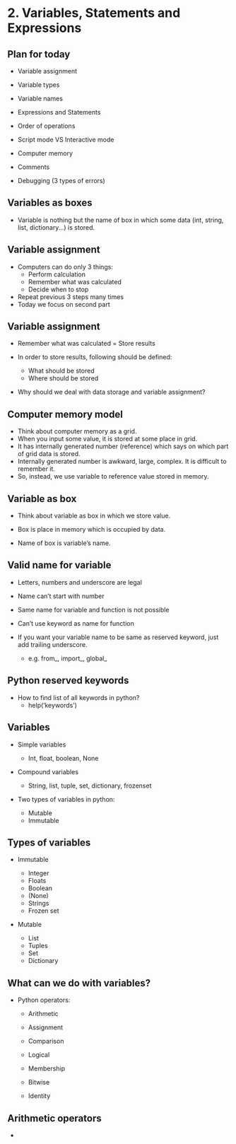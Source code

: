 
# 2. Variables, Statements and Expressions

## Plan for today

  - Variable assignment
  - Variable types
  - Variable names
  - Expressions and Statements
  - Order of operations

  - Script mode VS Interactive mode
  - Computer memory
  - Comments
  - Debugging (3 types of errors)


## Variables as boxes

  - Variable is nothing but the name of box in which some data (int, string, list, dictionary...) is stored.
  
  

## Variable assignment

  - Computers can do only 3 things:
    - Perform calculation
    - Remember what was calculated
    - Decide when to stop
  - Repeat previous 3 steps many times
  - Today we focus on second part


## Variable assignment

  - Remember what was calculated = Store results
  - In order to store results, following should be defined:
    - What should be stored
    - Where should be stored

  - Why should we deal with data storage and variable assignment?

## Computer memory model

  - Think about computer memory as a grid. 
  - When you input some value, it is stored at some place in grid.
  - It has internally generated number (reference) which says on which part of grid data is stored.
  - Internally generated number is awkward, large, complex. It is difficult to remember it.
  - So, instead, we use variable to reference value stored in memory.


## Variable as box

  - Think about variable as box in which we store value.

  - Box is place in memory which is occupied by data.

  - Name of box is variable’s name.


## Valid name for variable

  - Letters, numbers and underscore are legal

  - Name can’t start with number

  - Same name for variable and function is not possible


  - Can’t use keyword as name for function

  - If you want your variable name to be same as reserved keyword, just add trailing underscore.
    - e.g. from_, import_, global_

## Python reserved keywords

  - How to find list of all keywords in python?
    - help(‘keywords’)

## Variables

  - Simple variables
    - Int, float, boolean, None

  - Compound variables
    - String, list, tuple, set, dictionary, frozenset



  - Two types of variables in python:
    - Mutable
    - Immutable

## Types of variables

  - Immutable
    - Integer
    - Floats
    - Boolean
    - (None)
    - Strings
    - Frozen set
    
  - Mutable
    - List
    - Tuples
    - Set
    - Dictionary
    
 
## What can we do with variables?


  - Python operators:

    - Arithmetic
    - Assignment
    - Comparison
    - Logical


    - Membership
    - Bitwise
    - Identity


## Arithmetic operators

  - 

